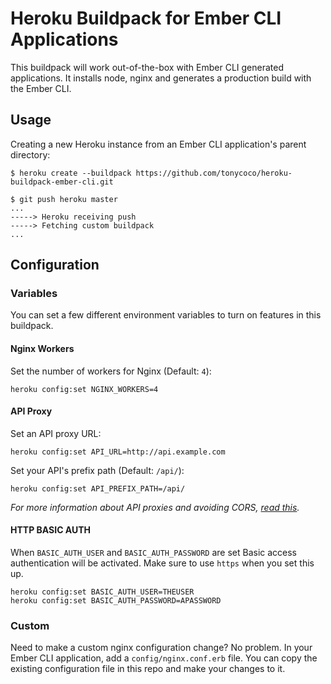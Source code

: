 # Heroku Buildpack for Ember CLI Applications

This buildpack will work out-of-the-box with Ember CLI generated applications. It installs node, nginx and generates a production build with the Ember CLI.

## Usage

Creating a new Heroku instance from an Ember CLI application's parent directory:

    $ heroku create --buildpack https://github.com/tonycoco/heroku-buildpack-ember-cli.git

    $ git push heroku master
    ...
    -----> Heroku receiving push
    -----> Fetching custom buildpack
    ...

## Configuration

### Variables

You can set a few different environment variables to turn on features in this buildpack.

#### Nginx Workers

Set the number of workers for Nginx (Default: `4`):

    heroku config:set NGINX_WORKERS=4

#### API Proxy

Set an API proxy URL:

    heroku config:set API_URL=http://api.example.com

Set your API's prefix path (Default: `/api/`):

    heroku config:set API_PREFIX_PATH=/api/

*For more information about API proxies and avoiding CORS, [read this](http://oskarhane.com/avoid-cors-with-nginx-proxy_pass).*

#### HTTP BASIC AUTH

When `BASIC_AUTH_USER` and `BASIC_AUTH_PASSWORD` are set Basic access authentication will be activated. 
Make sure to use `https` when you set this up.

    heroku config:set BASIC_AUTH_USER=THEUSER
    heroku config:set BASIC_AUTH_PASSWORD=APASSWORD

### Custom

Need to make a custom nginx configuration change? No problem. In your Ember CLI application, add a `config/nginx.conf.erb` file. You can copy the existing configuration file in this repo and make your changes to it.
